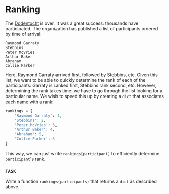 # Ranking

The [Dodentocht](https://en.wikipedia.org/wiki/Dodentocht) is over.
It was a great success: thousands have participated.
The organization has published a list of participants ordered by time of arrival:

```text
Raymond Garraty
Stebbins
Peter McVries
Arthur Baker
Abraham
Collie Parker
```

Here, Raymond Garraty arrived first, followed by Stebbins, etc.
Given this list, we want to be able to quickly determine the rank of each of the participants: Garraty is ranked first, Stebbins rank second, etc.
However, determining the rank takes time: we have to go through the list looking for a particular name.
We wish to speed this up by creating a `dict` that associates each name with a rank:

```python
rankings = {
    'Raymond Garraty': 1,
    'Stebbins': 2,
    'Peter McVries': 3,
    'Arthur Baker': 4,
    'Abraham': 5,
    'Collie Parker': 6
}
```

This way, we can just write `rankings[participant]` to efficiently determine `participant`'s rank.

### `TASK`

Write a function `rankings(participants)` that returns a `dict` as described above.
